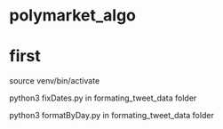 # polymarket_algo


# first
source venv/bin/activate

python3 fixDates.py in formating_tweet_data folder

python3 formatByDay.py in formating_tweet_data folder